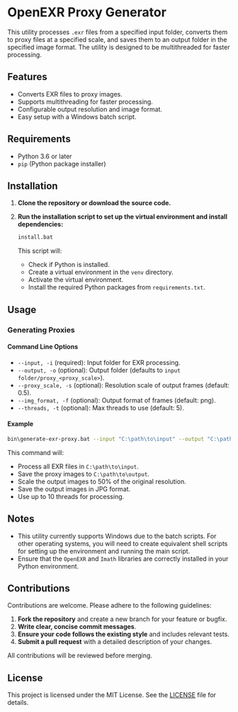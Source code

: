 # OpenEXR Proxy Generator

This utility processes `.exr` files from a specified input folder, converts them to proxy files at a specified scale, and saves them to an output folder in the specified image format. The utility is designed to be multithreaded for faster processing.

## Features
- Converts EXR files to proxy images.
- Supports multithreading for faster processing.
- Configurable output resolution and image format.
- Easy setup with a Windows batch script.

## Requirements
- Python 3.6 or later
- `pip` (Python package installer)

## Installation

1. **Clone the repository or download the source code.**

2. **Run the installation script to set up the virtual environment and install dependencies:**

   ```sh
   install.bat
   ```

   This script will:
   - Check if Python is installed.
   - Create a virtual environment in the `venv` directory.
   - Activate the virtual environment.
   - Install the required Python packages from `requirements.txt`.

## Usage

### Generating Proxies

#### Command Line Options

- `--input, -i` (required): Input folder for EXR processing.
- `--output, -o` (optional): Output folder (defaults to `input folder/proxy_<proxy_scale>`).
- `--proxy_scale, -s` (optional): Resolution scale of output frames (default: 0.5).
- `--img_format, -f` (optional): Output format of frames (default: png).
- `--threads, -t` (optional): Max threads to use (default: 5).

#### Example

```sh
bin\generate-exr-proxy.bat --input "C:\path\to\input" --output "C:\path\to\output" --proxy_scale 0.5 --img_format jpg --threads 10
```

This command will:
- Process all EXR files in `C:\path\to\input`.
- Save the proxy images to `C:\path\to\output`.
- Scale the output images to 50% of the original resolution.
- Save the output images in JPG format.
- Use up to 10 threads for processing.

## Notes

- This utility currently supports Windows due to the batch scripts. For other operating systems, you will need to create equivalent shell scripts for setting up the environment and running the main script.
- Ensure that the `OpenEXR` and `Imath` libraries are correctly installed in your Python environment.

## Contributions

Contributions are welcome. Please adhere to the following guidelines:

1. **Fork the repository** and create a new branch for your feature or bugfix.
2. **Write clear, concise commit messages**.
3. **Ensure your code follows the existing style** and includes relevant tests.
4. **Submit a pull request** with a detailed description of your changes.

All contributions will be reviewed before merging.

## License

This project is licensed under the MIT License. See the [LICENSE](LICENSE) file for details.